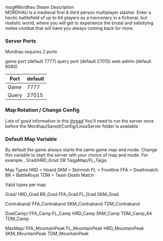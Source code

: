 mog#Mordhau
Steam Description  
MORDHAU is a medieval first & third person multiplayer slasher. Enter a hectic battlefield of up to 64 players as a mercenary in a fictional, but realistic world, where you will get to experience the brutal and satisfying melee combat that will have you always coming back for more.


### Server Ports
Mordhau requires 2 ports

game port (default 7777)
query port (default 27015)
web admin (default 8080)

| Port    | default       |
|---------|---------------|
| Game    | 7777          |
| Query   | 27015         |



### Map Rotation / Change Config
Lots of good information in this [thread](https://mordhau.com/forum/topic/10348/dedicated-server-hosting-guide-linux/?page=1)
You'll need to run the server once before the Mordhau/Saved/Config/LinuxServer  folder is available


### Default Map Variable
By default the game always starts the same game map and mode.  Change this variable to start the server wth your choice of map and mode. For example , Grad/HRD_Grad OR TaigaMap/FL_Taiga

Map Types
HRD = Hoard
SKM = Skirmish
FL = Frontline
FFA = Deathmatch
BR = BattleRoyal
TDM = Team Death Match



Valid types per map

Grad/
HRD_Grad
BR_Grad
FFA_Grad
FL_Grad
SKM_Grad

Contraband/
FFA_Contraband
SKM_Contraband
TDM_Contraband

DuelCamp/
FFA_Camp
FL_Camp
HRD_Camp
SKM_Camp
TDM_Camp_64
TDM_Camp

MaxMap/
FFA_MountainPeak
FL_MountainPeak
HRD_MountainPeak
SKM_MountainPeak
TDM_MountainPeak
